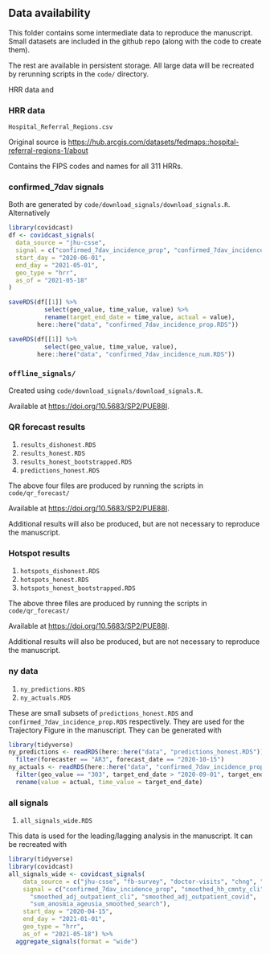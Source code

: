 ## Data availability

This folder contains some intermediate data to reproduce the manuscript. 
Small datasets are included in the github repo (along with the code to create them). 

The rest are available in persistent storage. All large data will be recreated
by rerunning scripts in the `code/` directory.

HRR data and 

### HRR data

`Hospital_Referral_Regions.csv`

Original source is https://hub.arcgis.com/datasets/fedmaps::hospital-referral-regions-1/about

Contains the FIPS codes and names for all 311 HRRs.

### confirmed_7dav signals

Both are generated by `code/download_signals/download_signals.R`. Alternatively

```r
library(covidcast)
df <- covidcast_signals(
  data_source = "jhu-csse",
  signal = c("confirmed_7dav_incidence_prop", "confirmed_7dav_incidence_num"),
  start_day = "2020-06-01",
  end_day = "2021-05-01",
  geo_type = "hrr",
  as_of = "2021-05-18"
)

saveRDS(df[[1]] %>%
          select(geo_value, time_value, value) %>%
          rename(target_end_date = time_value, actual = value),
        here::here("data", "confirmed_7dav_incidence_prop.RDS"))

saveRDS(df[[1]] %>%
          select(geo_value, time_value, value),
        here::here("data", "confirmed_7dav_incidence_num.RDS"))
```

### `offline_signals/`

Created using `code/download_signals/download_signals.R`.

Available at https://doi.org/10.5683/SP2/PUE88I.

### QR forecast results

1. `results_dishonest.RDS`
1. `results_honest.RDS`
1. `results_honest_bootstrapped.RDS`
1. `predictions_honest.RDS`

The above four files
are produced by running the scripts in `code/qr_forecast/`

Available at https://doi.org/10.5683/SP2/PUE88I.

Additional results will also be produced, but are not necessary to reproduce 
the manuscript.

### Hotspot results

1. `hotspots_dishonest.RDS`
1. `hotspots_honest.RDS`
1. `hotspots_honest_bootstrapped.RDS`

The above three files
are produced by running the scripts in `code/qr_forecast/`

Available at https://doi.org/10.5683/SP2/PUE88I.

Additional results will also be produced, but are not necessary to reproduce 
the manuscript.


### ny data

1. `ny_predictions.RDS`
1. `ny_actuals.RDS`

These are small subsets of `predictions_honest.RDS` and `confirmed_7dav_incidence_prop.RDS`
respectively. They are used for the Trajectory Figure in the manuscript. They can be generated with

```r
library(tidyverse)
ny_predictions <- readRDS(here::here("data", "predictions_honest.RDS")) %>%
  filter(forecaster == "AR3", forecast_date == "2020-10-15")
ny_actuals <- readRDS(here::here("data", "confirmed_7dav_incidence_prop.RDS")) %>%
  filter(geo_value == "303", target_end_date > "2020-09-01", target_end_date < "2020-11-15") %>%
  rename(value = actual, time_value = target_end_date)
```

### all signals

1. `all_signals_wide.RDS`

This data is used for the leading/lagging analysis in the manuscript. It can be recreated with

```r
library(tidyverse)
library(covidcast)
all_signals_wide <- covidcast_signals(
    data_source = c("jhu-csse", "fb-survey", "doctor-visits", "chng", "chng", "google-symptoms"),
    signal = c("confirmed_7dav_incidence_prop", "smoothed_hh_cmnty_cli", "smoothed_adj_cli",
      "smoothed_adj_outpatient_cli", "smoothed_adj_outpatient_covid",
      "sum_anosmia_ageusia_smoothed_search"),
    start_day = "2020-04-15",
    end_day = "2021-01-01",
    geo_type = "hrr",
    as_of = "2021-05-18") %>%
  aggregate_signals(format = "wide")
```